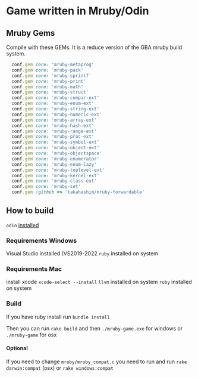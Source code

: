 # Game written in Mruby/Odin

## Mruby Gems

Compile with these GEMs. It is a reduce version of the GBA mruby
build system.

``` ruby
  conf.gem core: 'mruby-metaprog'
  conf.gem core: 'mruby-pack'
  conf.gem core: 'mruby-sprintf'
  conf.gem core: 'mruby-print'
  conf.gem core: 'mruby-math'
  conf.gem core: 'mruby-struct'
  conf.gem core: 'mruby-compar-ext'
  conf.gem core: 'mruby-enum-ext'
  conf.gem core: 'mruby-string-ext'
  conf.gem core: 'mruby-numeric-ext'
  conf.gem core: 'mruby-array-ext'
  conf.gem core: 'mruby-hash-ext'
  conf.gem core: 'mruby-range-ext'
  conf.gem core: 'mruby-proc-ext'
  conf.gem core: 'mruby-symbol-ext'
  conf.gem core: 'mruby-object-ext'
  conf.gem core: 'mruby-objectspace'
  conf.gem core: 'mruby-enumerator'
  conf.gem core: 'mruby-enum-lazy'
  conf.gem core: 'mruby-toplevel-ext'
  conf.gem core: 'mruby-kernel-ext'
  conf.gem core: 'mruby-class-ext'
  conf.gem core: 'mruby-set'
  conf.gem :github => 'takahashim/mruby-forwardable'
```

## How to build

`odin` [installed](https://odin-lang.org/docs/install/)
### Requirements Windows

Visual Studio installed (VS2019-2022
`ruby` installed on system

### Requirements Mac
install xcode `xcode-select --install`
`llvm` installed on system
`ruby` installed on system

### Build

If you have ruby install run `bundle install`

Then you can run `rake build` and then `./mruby-game.exe` for windows or `./mruby-game` for osx

#### Optional
If you need to change `mruby/mruby_compat.c` you need to run 
and run `rake darwin:compat` (osx) or `rake windows:compat`
